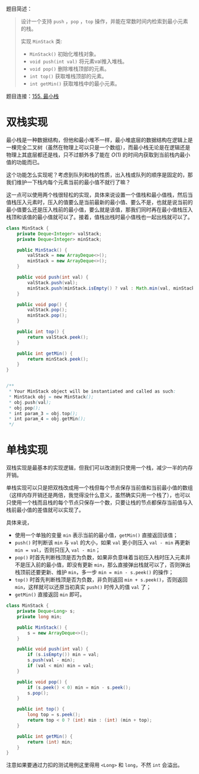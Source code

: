 题目简述：

> 设计一个支持 `push` ，`pop` ，`top` 操作，并能在常数时间内检索到最小元素的栈。
>
> 实现 `MinStack` 类:
>
> - `MinStack()` 初始化堆栈对象。
> - `void push(int val)` 将元素val推入堆栈。
> - `void pop()` 删除堆栈顶部的元素。
> - `int top()` 获取堆栈顶部的元素。
> - `int getMin()` 获取堆栈中的最小元素。

题目连接：[155. 最小栈](https://leetcode.cn/problems/min-stack/)

# 双栈实现

最小栈是一种数据结构，但他和最小堆不一样，最小堆底层的数据结构在逻辑上是一棵完全二叉树（虽然在物理上可以只是一个数组），而最小栈无论是在逻辑还是物理上其底层都还是栈，只不过额外多了能在 $O(1)$ 的时间内获取到当前栈内最小值的功能而已。

这个功能怎么实现呢？考虑到队列和栈的性质，出入栈或队列的顺序是固定的，那我们维护一下栈内每个元素当前的最小值不就行了嘛？

这一点可以使用两个栈很轻松的实现，具体来说设置一个值栈和最小值栈，然后当值栈压入元素时，压入的值要么是当前最新的最小值、要么不是，也就是说当前的最小值要么还是压入栈前的最小值，要么就是该值，那我们同时再在最小值栈压入栈顶和该值的最小值就可以了。接着，值栈出栈时最小值栈也一起出栈就可以了。

```java
class MinStack {
    private Deque<Integer> valStack;
    private Deque<Integer> minStack;

    public MinStack() {
        valStack = new ArrayDeque<>();
        minStack = new ArrayDeque<>();
    }

    public void push(int val) {
        valStack.push(val);
        minStack.push(minStack.isEmpty() ? val : Math.min(val, minStack.peek()));
    }

    public void pop() {
        valStack.pop();
        minStack.pop();
    }

    public int top() {
        return valStack.peek();
    }

    public int getMin() {
        return minStack.peek();
    }
}


/**
 * Your MinStack object will be instantiated and called as such:
 * MinStack obj = new MinStack();
 * obj.push(val);
 * obj.pop();
 * int param_3 = obj.top();
 * int param_4 = obj.getMin();
 */
```

# 单栈实现

双栈实现是最基本的实现逻辑，但我们可以改进到只使用一个栈，减少一半的内存开销。

单栈实现可以只是把双栈改成用一个栈但每个节点保存当前值和当前最小值的数组（这样内存开销还是两倍，我觉得没什么意义，虽然确实只用一个栈了），也可以只使用一个栈而且栈的每个节点只保存一个数，只要让栈的节点都保存当前值与入栈前最小值的差值就可以实现了。

具体来说，

- 使用一个单独的变量 `min` 表示当前的最小值，`getMin()` 直接返回该值；
- `push()` 时判断该 `min` 与 `val` 的大小，如果 `val` 更小则压入 `val - min` 再更新 `min = val`，否则只压入 `val - min`；
- `pop()` 时首先判断栈顶是否为负数，如果非负意味着当初压入栈时压入元素并不是压入前的最小值，即没有更新 `min`，那么直接弹出栈就可以了，否则弹出栈顶前还要更新、维护 `min`，多一步 `min = min - s.peek()` 的操作；
- `top()` 时首先判断栈顶是否为负数，非负则返回 `min + s.peek()`，否则返回 `min`，这样就可以还原当初真实 `push()` 时传入的值 `val` 了；
- `getMin()` 直接返回 `min` 即可。

```java
class MinStack {
    private Deque<Long> s;
    private long min;

    public MinStack() {
        s = new ArrayDeque<>();
    }

    public void push(int val) {
        if (s.isEmpty()) min = val;
        s.push(val - min);
        if (val < min) min = val;
    }

    public void pop() {
        if (s.peek() < 0) min = min - s.peek();
        s.pop();
    }

    public int top() {
        long top = s.peek();
        return top < 0 ? (int) min : (int) (min + top);
    }

    public int getMin() {
        return (int) min;
    }
}
```

注意如果要通过力扣的测试用例这里得用 `<Long>` 和 `long`，不然 `int` 会溢出。